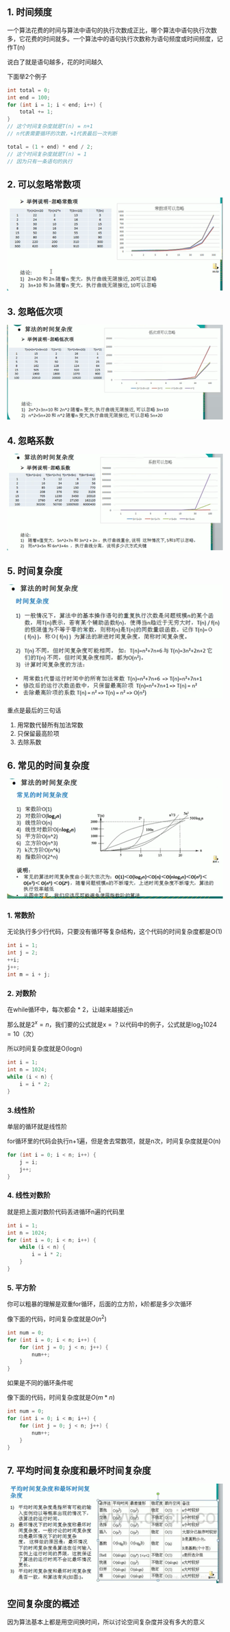 ## 1. 时间频度

一个算法花费的时间与算法中语句的执行次数成正比，哪个算法中语句执行次数多，它花费的时间就多。一个算法中的语句执行次数称为语句频度或时间频度，记作T(n)

说白了就是语句越多，花的时间越久

下面举2个例子

```java
int total = 0;
int end = 100;
for (int i = 1; i < end; i++) {
	total += 1;
}
// 这个时间复杂度就是T(n) = n+1
// n代表需要循环的次数，+1代表最后一次判断
```

```java
total = (1 + end) * end / 2;
// 这个时间复杂度就是T(n) = 1
// 因为只有一条语句的执行
```

## 2. 可以忽略常数项

![image-20230222081140902](image/Untitled/image-20230222081140902.png)



## 3. 忽略低次项

![image-20230222081424920](image/Untitled/image-20230222081424920.png)



## 4. 忽略系数

![image-20230222081820265](image/Untitled/image-20230222081820265.png)



## 5. 时间复杂度

![image-20230222082518608](image/Untitled/image-20230222082518608.png)

重点是最后的三句话

1. 用常数代替所有加法常数
2. 只保留最高阶项
3. 去除系数

## 6. 常见的时间复杂度

![image-20230222082830228](image/Untitled/image-20230222082830228.png)

### 1. 常数阶

无论执行多少行代码，只要没有循环等复杂结构，这个代码的时间复杂度都是O(1)

```java
int i = 1;
int j = 2;
++i;
j++;
int m = i + j;
```



### 2. 对数阶

在while循环中，每次都会 * 2，让i越来越接近n

那么就是$2^x = n$，我们要的公式就是x = ？以代码中的例子，公式就是$\log_{2}1024 = 10$（次）

所以时间复杂度就是O(logn)


```java
int i = 1;
int n = 1024;
while (i < n) {
    i = i * 2;
}
```



### 3.线性阶

单层的循环就是线性阶

for循环里的代码会执行n+1遍，但是舍去常数项，就是n次，时间复杂度就是O(n)

```java
for (int i = 0; i < n; i++) {
    j = i;
    j++;
}
```



### 4. 线性对数阶

就是把上面对数阶代码丢进循环n遍的代码里

```java
int i = 1;
int n = 1024;
for (int i = 0; i < n; i++) {
    while (i < n) {
        i = i * 2;
    }
}
```



### 5. 平方阶

你可以粗暴的理解是双重for循环，后面的立方阶，k阶都是多少次循环

像下面的代码，时间复杂度就是$O(n^2)$

```java
int num = 0;
for (int i = 0; i < n; i++) {
    for (int j = 0; j < n; j++) {
        num++;
    }
}
```



如果是不同的循环条件呢

像下面的代码，时间复杂度就是$O(m * n)$

```java
int num = 0;
for (int i = 0; i < m; i++) {
    for (int j = 0; j < n; j++) {
        num++;
    }
}
```



## 7. 平均时间复杂度和最坏时间复杂度

![image-20230222091649076](image/Untitled/image-20230222091649076.png)



## 空间复杂度的概述

因为算法基本上都是用空间换时间，所以讨论空间复杂度并没有多大的意义